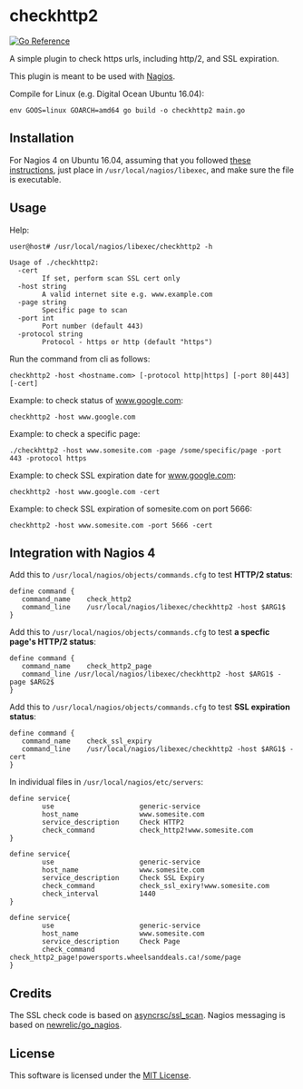 # checkhttp2

[![Go Reference](https://pkg.go.dev/badge/github.com/tsawler/checkhttp2.svg)](https://pkg.go.dev/github.com/tsawler/checkhttp2)

A simple plugin to check https urls, including http/2, and SSL expiration.

This plugin is meant to be used with [Nagios](https://www.nagios.org/).

Compile for Linux (e.g. Digital Ocean Ubuntu 16.04): 

~~~
env GOOS=linux GOARCH=amd64 go build -o checkhttp2 main.go
~~~


## Installation

For Nagios 4 on Ubuntu 16.04, assuming that you followed [
these instructions](https://www.digitalocean.com/community/tutorials/how-to-install-nagios-4-and-monitor-your-servers-on-ubuntu-16-04),
just place in `/usr/local/nagios/libexec`, and make sure the file is executable.


## Usage

Help:

~~~
user@host# /usr/local/nagios/libexec/checkhttp2 -h

Usage of ./checkhttp2:
  -cert
        If set, perform scan SSL cert only
  -host string
        A valid internet site e.g. www.example.com
  -page string
        Specific page to scan
  -port int
        Port number (default 443)
  -protocol string
        Protocol - https or http (default "https")

~~~



Run the command from cli as follows:

~~~
checkhttp2 -host <hostname.com> [-protocol http|https] [-port 80|443] [-cert]
~~~

Example: to check status of www.google.com:

~~~
checkhttp2 -host www.google.com
~~~

Example: to check a specific page:

~~~
./checkhttp2 -host www.somesite.com -page /some/specific/page -port 443 -protocol https
~~~

Example: to check SSL expiration date for www.google.com:

~~~
checkhttp2 -host www.google.com -cert
~~~


Example: to check SSL expiration of somesite.com on port 5666:

~~~
checkhttp2 -host www.somesite.com -port 5666 -cert
~~~

## Integration with Nagios 4

Add this to `/usr/local/nagios/objects/commands.cfg` to test **HTTP/2 status**:

~~~
define command {
   command_name    check_http2
   command_line    /usr/local/nagios/libexec/checkhttp2 -host $ARG1$
}
~~~

Add this to `/usr/local/nagios/objects/commands.cfg` to test **a specfic page's HTTP/2 status**:

~~~
define command {
   command_name    check_http2_page
   command_line /usr/local/nagios/libexec/checkhttp2 -host $ARG1$ -page $ARG2$
}
~~~


Add this to `/usr/local/nagios/objects/commands.cfg` to test **SSL expiration status**:

~~~
define command {
   command_name    check_ssl_expiry
   command_line    /usr/local/nagios/libexec/checkhttp2 -host $ARG1$ -cert
}
~~~


In individual files in `/usr/local/nagios/etc/servers`:

~~~
define service{
        use                     generic-service
        host_name               www.somesite.com
        service_description     Check HTTP2
        check_command           check_http2!www.somesite.com
}

define service{
        use                     generic-service
        host_name               www.somesite.com
        service_description     Check SSL Expiry
        check_command           check_ssl_exiry!www.somesite.com
        check_interval          1440
}

define service{
        use                     generic-service
        host_name               www.somesite.com
        service_description     Check Page
        check_command           check_http2_page!powersports.wheelsanddeals.ca!/some/page
}
~~~

## Credits

The SSL check code is based on [asyncrsc/ssl_scan](https://github.com/asyncsrc/ssl_scan).
Nagios messaging is based on [newrelic/go_nagios](https://github.com/newrelic/go_nagios).


## License

This software is licensed under the [MIT License](https://github.com/tsawler/checkhttp2/blob/master/LICENSE.md).